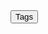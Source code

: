 <head>
  <link rel="stylesheet" type="text/css" href="/docs/button.css">
 </head>
 
<body>
  <!--   <button style="--clr:#EA00FF"><span>Tags</span><i></i></button> -->
  <!-- <button style="--clr:#FFF01F"><span>Tags</span><i></i></button> -->
  <!-- <button style="--clr:#7FFF00"><span>Tags</span><i></i></button> -->
  <!-- <button style="--clr:#FF5E00"><span>Tags</span><i></i></button> -->
  <button onclick="document.getElementById('tags').style.display='inline'" style="--clr:#8A2BE2"><span>Tags</span><i></i></button>

</body>
<div id="tags" style="display:none">
<span class="tag-back">
  <span>Apache</span> <span>Web</span> <span>Outdated Software</span> <span>Metasploit</span>  <span>Bash</span> <span>Web Site Structure Discovery</span> <span>SUDO Exploitation</span> <span>Remote Code Execution</span>
</span>
                                               




```python
def greeting(name):
    print("Hello, " + name + "!")
    
greeting("Alice")
```

